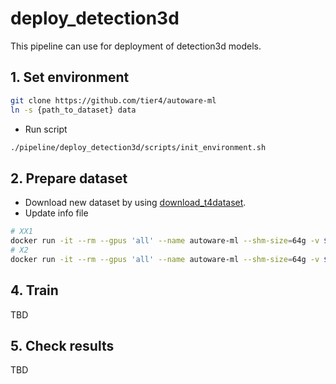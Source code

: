 # deploy_detection3d

This pipeline can use for deployment of detection3d models.

## 1. Set environment

```sh
git clone https://github.com/tier4/autoware-ml
ln -s {path_to_dataset} data
```

- Run script

```sh
./pipeline/deploy_detection3d/scripts/init_environment.sh
```

## 2. Prepare dataset

- Download new dataset by using [download_t4dataset](/tools/download_t4dataset/README.md).
- Update info file

```sh
# XX1
docker run -it --rm --gpus 'all' --name autoware-ml --shm-size=64g -v $PWD/:/workspace -v $PWD/data:/workspace/data autoware-ml bash -c 'python tools/detection3d/create_data_t4dataset.py --root_path ./data/t4dataset --config autoware_ml/configs/detection3d/dataset/t4dataset/xx1.py --version xx1 --max_sweeps 2 --out_dir ./data/t4dataset/info/user_name'
# X2
docker run -it --rm --gpus 'all' --name autoware-ml --shm-size=64g -v $PWD/:/workspace -v $PWD/data:/workspace/data autoware-ml bash -c 'python tools/detection3d/create_data_t4dataset.py --root_path ./data/t4dataset --config autoware_ml/configs/detection3d/dataset/t4dataset/x2.py --version x2 --max_sweeps 2 --out_dir ./data/t4dataset/info/user_name'
```

## 4. Train

TBD

## 5. Check results

TBD
